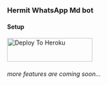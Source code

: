 ### Hermit WhatsApp Md bot

#### Setup



<a href="https://h-e-r-m-i-t.herokuapp.com/deployment"><img src="https://i.ibb.co/5kmW5cb/download-2.png" alt="Deploy To Heroku" width="200" height="55" border="0"></a>

###### more features are coming soon...

